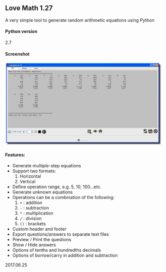 ## Love Math 1.27
A very simple tool to generate random arithmetic equations using Python

#### Python version
2.7

#### Screenshot
![N|Solid](https://github.com/QuinnSong/LoveMath/blob/master/demo/main.png)

#### Features:
- Generate multiple-step equations
- Support two formats: 
    1. Horizontal
	2. Vertical
- Define operation range, e.g. 5, 10, 100...etc.
- Generate unknown equations
- Operations can be a combination of the following:
    1. `+` : addition
    2. `-` : subtraction
    3. `*` : multiplication
    4. `/` : division
    5. `()` : brackets
- Custom header and footer
- Export questions/answers to separate text files
- Preview / Print the questions
- Show / Hide answers
- Options of tenths and hundredths decimals
- Options of borrow/carry in addition and subtraction

2017.06.25